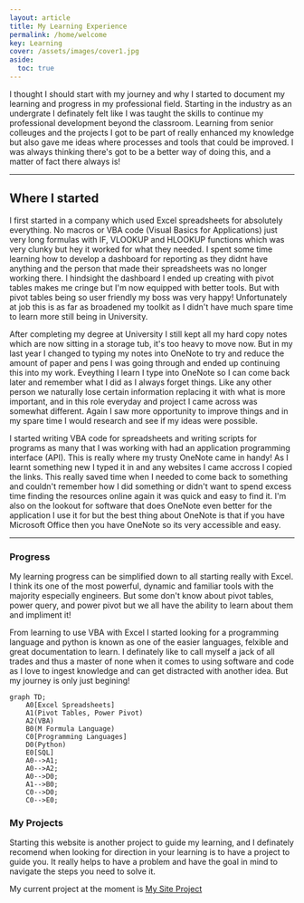 ```yaml
---
layout: article
title: My Learning Experience
permalink: /home/welcome
key: Learning
cover: /assets/images/cover1.jpg
aside:
  toc: true
---
```


I thought I should start with my journey and why I started to document my learning and progress in my professional field. <!--more--> Starting in the industry as an undergrate I definately felt like I was taught the skills to continue my professional development beyond the classroom. Learning from senior colleuges and the projects I got to be part of really enhanced my knowledge but also gave me ideas where processes and tools that could be improved. I was always thinking there's got to be a better way of doing this, and a matter of fact there always is!

---

## Where I started

I first started in a company which used Excel spreadsheets for absolutely everything. No macros or VBA code (Visual Basics for Applications) just very long formulas with IF, VLOOKUP and HLOOKUP functions which was very clunky but hey it worked for what they needed. I spent some time learning how to develop a dashboard for reporting as they didnt have anything and the person that made their spreadsheets was no longer working there. I hindsight the dashboard I ended up creating with pivot tables makes me cringe but I'm now equipped with better tools. But with pivot tables being so user friendly my boss was very happy! Unfortunately at job this is as far as broadened my toolkit as I didn't have much spare time to learn more still being in University.

After completing my degree at University I still kept all my hard copy notes which are now sitting in a storage tub, it's too heavy to move now. But in my last year I changed to typing my notes into OneNote to try and reduce the amount of paper and pens I was going through and ended up continuing this into my work. Eveything I learn I type into OneNote so I can come back later and remember what I did as I always forget things. Like any other person we naturally lose certain information replacing it with what is more important, and in this role everyday and project I came across was somewhat different. Again I saw more opportunity to improve things and in my spare time I would research and see if my ideas were possible.

I started writing VBA code for spreadsheets and writing scripts for programs as many that I was working with had an application programming interface (API). This is really where my trusty OneNote came in handy! As I learnt something new I typed it in and any websites I came accross I copied the links. This really saved time when I needed to come back to something and couldn't remember how I did something or didn't want to spend excess time finding the resources online again it was quick and easy to find it. I'm also on the lookout for software that does OneNote even better for the application I use it for but the best thing about OneNote is that if you have Microsoft Office then you have OneNote so its very accessible and easy.

---

### Progress

My learning progress can be simplified down to all starting really with Excel. I think its one of the most powerful, dynamic and familiar tools with the majority especially engineers. But some don't know about pivot tables, power query, and power pivot but we all have the ability to learn about them and impliment it!

From learning to use VBA with Excel I started looking for a programming language and python is known as one of the easier languages, felxible and great documentation to learn. I definately like to call myself a jack of all trades and thus a master of none when it comes to using software and code as I love to ingest knowledge and can get distracted with another idea. But my journey is only just begining!

```mermaid
graph TD;
    A0[Excel Spreadsheets]
    A1(Pivot Tables, Power Pivot)
    A2(VBA)
    B0(M Formula Language)
    C0[Programming Languages]
    D0(Python)
    E0[SQL]
    A0-->A1;
    A0-->A2;
    A0-->D0;
    A1-->B0;
    C0-->D0;
    C0-->E0;
```

### My Projects

Starting this website is another project to guide my learning, and I definately recomend when looking for direction in your learning is to have a project to guide you. It really helps to have a problem and have the goal in mind to navigate the steps you need to solve it.

My current project at the moment is [My Site Project](https://github.com/drkOluhv/drkOluhv.github.io)
